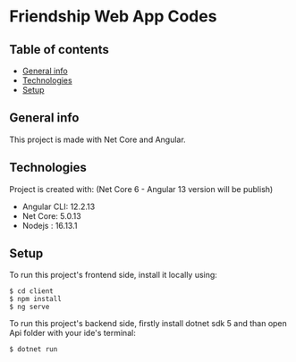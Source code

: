 # Friendship Web App Codes

## Table of contents
* [General info](#general-info)
* [Technologies](#technologies)
* [Setup](#setup)

## General info
This project is made with Net Core and Angular.
	
## Technologies
Project is created with: (Net Core 6 - Angular 13 version will be publish)
* Angular CLI: 12.2.13
* Net Core: 5.0.13
* Nodejs : 16.13.1
	
## Setup
To run this project's frontend side, install it locally using:

```
$ cd client
$ npm install
$ ng serve
```

To run this project's backend side, firstly install dotnet sdk 5 and than open Api folder with your ide's terminal:
```
$ dotnet run

```
